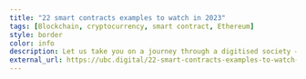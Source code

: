 ```yaml
---
title: "22 smart contracts examples to watch in 2023"
tags: [Blockchain, cryptocurrency, smart contract, Ethereum]
style: border
color: info
description: Let us take you on a journey through a digitised society – of course, with your privacy, ownership and rights – always in mind. A society, that is not run by computers, much rather a society that is enabled by computers.
external_url: https://ubc.digital/22-smart-contracts-examples-to-watch-in-2023/
---
```

